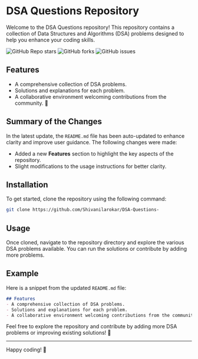 # DSA Questions Repository

Welcome to the DSA Questions repository! This repository contains a collection of Data Structures and Algorithms (DSA) problems designed to help you enhance your coding skills.

![GitHub Repo stars](https://img.shields.io/github/stars/Shivanilarokar/DSA-Questions-) ![GitHub forks](https://img.shields.io/github/forks/Shivanilarokar/DSA-Questions-) ![GitHub issues](https://img.shields.io/github/issues/Shivanilarokar/DSA-Questions-)

## Features
- A comprehensive collection of DSA problems.
- Solutions and explanations for each problem.
- A collaborative environment welcoming contributions from the community. 🎉

## Summary of the Changes
In the latest update, the `README.md` file has been auto-updated to enhance clarity and improve user guidance. The following changes were made:
- Added a new **Features** section to highlight the key aspects of the repository.
- Slight modifications to the usage instructions for better clarity.

## Installation
To get started, clone the repository using the following command:

```bash
git clone https://github.com/Shivanilarokar/DSA-Questions-
```

## Usage
Once cloned, navigate to the repository directory and explore the various DSA problems available. You can run the solutions or contribute by adding more problems.

## Example
Here is a snippet from the updated `README.md` file:

```markdown
## Features
- A comprehensive collection of DSA problems.
- Solutions and explanations for each problem.
- A collaborative environment welcoming contributions from the community. 🎉
```

Feel free to explore the repository and contribute by adding more DSA problems or improving existing solutions! 🚀

---

Happy coding! 🚀